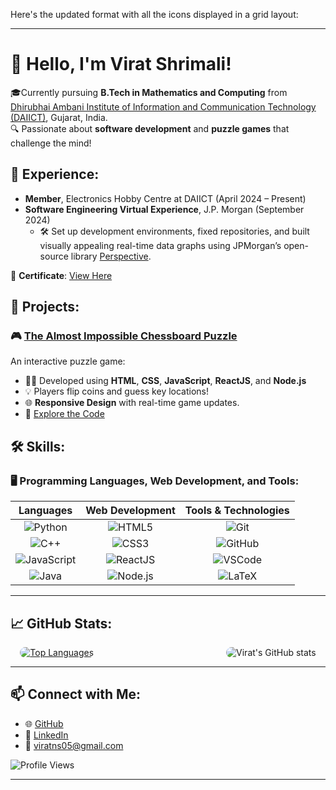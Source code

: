 Here's the updated format with all the icons displayed in a grid layout:

---

# 👋 Hello, I'm **Virat Shrimali**!

🎓Currently pursuing **B.Tech in Mathematics and Computing** from [Dhirubhai Ambani Institute of Information and Communication Technology (DAIICT)](https://www.daiict.ac.in/), Gujarat, India.  
🔍 Passionate about **software development** and **puzzle games** that challenge the mind!

## 💼 Experience:
- **Member**, Electronics Hobby Centre at DAIICT (April 2024 – Present)
- **Software Engineering Virtual Experience**, J.P. Morgan (September 2024)  
  - 🛠️ Set up development environments, fixed repositories, and built visually appealing real-time data graphs using JPMorgan’s open-source library [Perspective](https://perspective.finos.org/).
  
📄 **Certificate**: [View Here](https://drive.google.com/file/d/1zoXYQeVVbV_l9d_042uMicWJZxgOxtvc/view?pli=1)  

## 🧩 Projects:

### 🎮 [The Almost Impossible Chessboard Puzzle](https://chessboard-puzzle-virat-shrimalis-projects.vercel.app/) 
An interactive puzzle game:
- 👨‍💻 Developed using **HTML**, **CSS**, **JavaScript**, **ReactJS**, and **Node.js**
- 💡 Players flip coins and guess key locations!
- 🌐 **Responsive Design** with real-time game updates.
- 🔗 [Explore the Code](https://github.com/Virat-Shrimali/chessboard-puzzle)

## 🛠️ Skills:

### 🖥️ Programming Languages, Web Development, and Tools:

<div align="center">

| Languages | Web Development | Tools & Technologies |
|:---------:|:---------------:|:--------------------:|
| ![Python](https://img.shields.io/badge/-Python-3776AB?style=flat-square&logo=python&logoColor=white) | ![HTML5](https://img.shields.io/badge/-HTML5-E34F26?style=flat-square&logo=html5&logoColor=white) | ![Git](https://img.shields.io/badge/-Git-F05032?style=flat-square&logo=git&logoColor=white) |
| ![C++](https://img.shields.io/badge/-C++-00599C?style=flat-square&logo=cplusplus&logoColor=white) | ![CSS3](https://img.shields.io/badge/-CSS3-1572B6?style=flat-square&logo=css3) | ![GitHub](https://img.shields.io/badge/-GitHub-181717?style=flat-square&logo=github) |
| ![JavaScript](https://img.shields.io/badge/-JavaScript-F7DF1E?style=flat-square&logo=javascript&logoColor=black) | ![ReactJS](https://img.shields.io/badge/-ReactJS-61DAFB?style=flat-square&logo=react&logoColor=black) | ![VSCode](https://img.shields.io/badge/-VS%20Code-007ACC?style=flat-square&logo=visual-studio-code&logoColor=white) |
| ![Java](https://img.shields.io/badge/-Java-007396?style=flat-square&logo=java&logoColor=white) | ![Node.js](https://img.shields.io/badge/-Node.js-339933?style=flat-square&logo=nodedotjs&logoColor=white) | ![LaTeX](https://img.shields.io/badge/-LaTeX-008080?style=flat-square&logo=latex&logoColor=white) |

</div>

---

## 📈 GitHub Stats:

<div style="display: flex; justify-content: center; gap: 20px;">
  <a style="margin-right:20vw;" href="https://github.com/Virat-Shrimali"> <img src="https://github-readme-stats.vercel.app/api/top-langs/?username=Virat-Shrimali&layout=compact&theme=radical&bg_color=0d1117&title_color=00ffcc&text_color=ffffff&border_color=30363d&border_radius=10" alt="Top Languages" style="border-radius: 10px;"/> </a> 
  <img src="https://github-readme-stats.vercel.app/api?username=Virat-Shrimali&show_icons=true&theme=radical&bg_color=0d1117&icon_color=00ffcc&title_color=00ffcc&text_color=ffffff&border_color=30363d&border_radius=10" alt="Virat's GitHub stats" style="border-radius: 10px;"/> </a> </div>


---


## 📫 Connect with Me:
- 🌐 [GitHub](https://github.com/Virat-Shrimali)
- 💼 [LinkedIn](https://linkedin.com/in/virat-shrimali)
- 📧 [viratns05@gmail.com](mailto:viratns05@gmail.com)

![Profile Views](https://komarev.com/ghpvc/?username=Virat-Shrimali&color=blue&style=flat-square)

---


